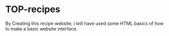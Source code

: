 # TOP-recipes


By Creating this recipe website, i will have used some HTML basics of how to make a basic website interface. 
